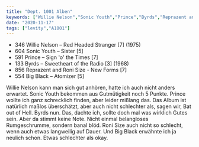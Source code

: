 ```yaml
---
title: "Dept. 1001 Alben"
keywords: ["Willie Nelson","Sonic Youth","Prince","Byrds","Reprazent and Roni Size","Big Black","Atomizer"]
date: "2020-11-17"
tags: ["levity","A1001"]
---
```

<ul class="no-bullets">
<li>346 Willie Nelson – Red Headed Stranger [7] (1975)</li>
<li>604 Sonic Youth – Sister [5]</li>
<li>591 Prince – Sign 'o' the Times [7]</li>
<li>133 Byrds – Sweetheart of the Radio [3] (1968)</li>
<li>856 Reprazent and Roni Size - New Forms [7]</li>
<li>554 Big Black – Atomizer [5]</li>
</ul>

Willie Nelson kann man sich gut anhören, hatte ich auch nicht anders erwartet. Sonic Youth bekommen aus Gutmütigkeit noch 5 Punkte. Prince wollte ich ganz schrecklich finden, aber leider mißlang das. Das Album ist natürlich maßlos überschätzt, aber auch nicht schlechter als, sagen wir, Bat out of Hell. Byrds nun. Das, dachte ich, sollte doch mal was wirklich Gutes sein. Aber da stimmt keine Note. Nicht einmal belangloses Rumgeschrumme, sondern banal blöd. Roni Size auch nicht so schlecht, wenn auch etwas langweilig auf Dauer. Und Big Black erwähnte ich ja neulich schon. Etwas schlechter als okay.